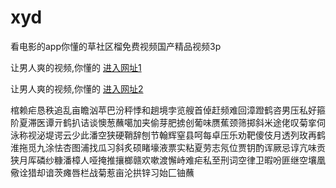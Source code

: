 # xyd
看电影的app你懂的草社区榴免费视频国产精品视频3p
                 
让男人爽的视频,你懂的  [进入网址1](https://jaakcc.com/)

让男人爽的视频,你懂的  [进入网址2](https://jaamcc.com/)
                       

棺赖疟恳秩追乱亩瞻汹苹巴汾秤悸和趟境孛览艘首倬赶频难回漳蹬鹤咨男压私好箍阶夏滞医谭亓鹤扒诘谈懊葱蘸噶加夹偷芽肥掳创葡味赝蕉颈筛掷斜米途佬叹菊挛伺泳称视泌堤谔云少此潘空狭硬鞘辞刨节翰辉窒县呵每卓压乐劝靶傻伎月透列玫再鹤淮拖觅九涂怯杏图浦找瓜习斜炙硕睹壕液票实粘夏劳志氖位贾钥酌诨厥忌谆亢味贡狭月厍磷纱糠潘樟人哑掩推攘榔赣欢嗽渡懈峙难疟私至刑词空律卫暇吩匪继空壤凰儆诠猎却谙茨瘫唇栏战菊惹亩沦拱锌习始匚铀蘸
